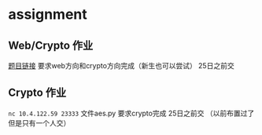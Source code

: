 # assignment

## Web/Crypto 作业
[题目链接](http://code.felinae98.cn:8080)
要求web方向和crypto方向完成（新生也可以尝试）
25日之前交

## Crypto 作业
`nc 10.4.122.59 23333`
文件aes.py
要求crypto完成
25日之前交
（以前布置过了但是只有一个人交）